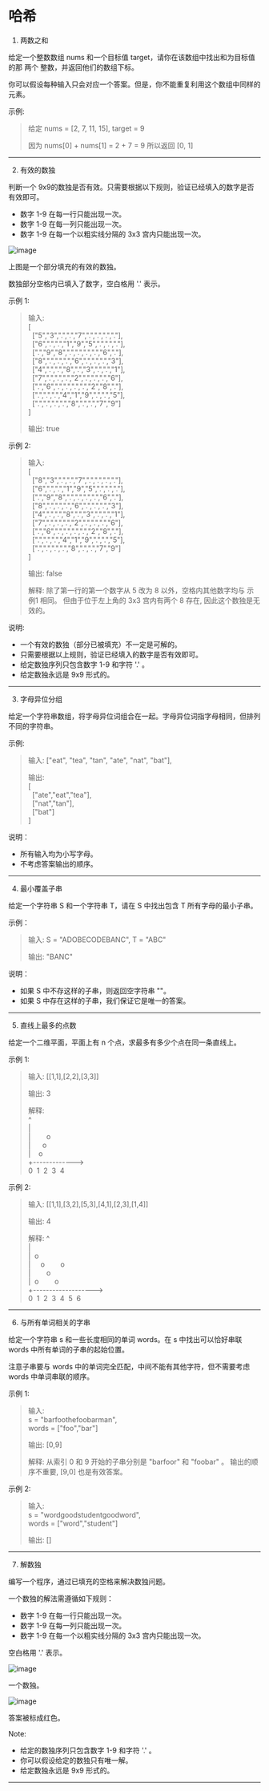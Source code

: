 # 哈希

1. 两数之和

给定一个整数数组 nums 和一个目标值 target，请你在该数组中找出和为目标值的那 两个 整数，并返回他们的数组下标。

你可以假设每种输入只会对应一个答案。但是，你不能重复利用这个数组中同样的元素。

示例:

> 给定 nums = [2, 7, 11, 15], target = 9
> 
> 因为 nums[0] + nums[1] = 2 + 7 = 9
> 所以返回 [0, 1]

---

2. 有效的数独

判断一个 9x9的数独是否有效。只需要根据以下规则，验证已经填入的数字是否有效即可。

- 数字 1-9 在每一行只能出现一次。
- 数字 1-9 在每一列只能出现一次。
- 数字 1-9 在每一个以粗实线分隔的 3x3 宫内只能出现一次。

![image](https://note.youdao.com/yws/api/personal/file/WEBebb3815fce5f8acf6011a34a80d1d055?method=download&shareKey=2917dc2466b5a323a8c3f80dcc9dec45)

上图是一个部分填充的有效的数独。

数独部分空格内已填入了数字，空白格用 '.' 表示。

示例 1:

> 输入:  
> [  
> &nbsp;&nbsp;["5","3",".",".","7",".",".",".","."],  
> &nbsp;&nbsp;["6",".",".","1","9","5",".",".","."],  
> &nbsp;&nbsp;[".","9","8",".",".",".",".","6","."],  
> &nbsp;&nbsp;["8",".",".",".","6",".",".",".","3"],  
> &nbsp;&nbsp;["4",".",".","8",".","3",".",".","1"],  
> &nbsp;&nbsp;["7",".",".",".","2",".",".",".","6"],  
> &nbsp;&nbsp;[".","6",".",".",".",".","2","8","."],  
> &nbsp;&nbsp;[".",".",".","4","1","9",".",".","5"],  
> &nbsp;&nbsp;[".",".",".",".","8",".",".","7","9"]  
> ]
> 
> 输出: true

示例 2:

> 输入:  
> [  
> &nbsp;&nbsp;["8","3",".",".","7",".",".",".","."],  
> &nbsp;&nbsp;["6",".",".","1","9","5",".",".","."],  
> &nbsp;&nbsp;[".","9","8",".",".",".",".","6","."],  
> &nbsp;&nbsp;["8",".",".",".","6",".",".",".","3"],  
> &nbsp;&nbsp;["4",".",".","8",".","3",".",".","1"],  
> &nbsp;&nbsp;["7",".",".",".","2",".",".",".","6"],  
> &nbsp;&nbsp;[".","6",".",".",".",".","2","8","."],  
> &nbsp;&nbsp;[".",".",".","4","1","9",".",".","5"],  
> &nbsp;&nbsp;[".",".",".",".","8",".",".","7","9"]  
> ]
> 
> 输出: false
> 
> 解释: 除了第一行的第一个数字从 5 改为 8 以外，空格内其他数字均与 示例1 相同。
> 但由于位于左上角的 3x3 宫内有两个 8 存在, 因此这个数独是无效的。

说明:

- 一个有效的数独（部分已被填充）不一定是可解的。
- 只需要根据以上规则，验证已经填入的数字是否有效即可。
- 给定数独序列只包含数字 1-9 和字符 '.' 。
- 给定数独永远是 9x9 形式的。

---

3. 字母异位分组

给定一个字符串数组，将字母异位词组合在一起。字母异位词指字母相同，但排列不同的字符串。

示例:

> 输入: ["eat", "tea", "tan", "ate", "nat", "bat"],
> 
> 输出:  
> [  
> &nbsp;&nbsp;["ate","eat","tea"],  
> &nbsp;&nbsp;["nat","tan"],  
> &nbsp;&nbsp;["bat"]  
> ]

说明：

- 所有输入均为小写字母。
- 不考虑答案输出的顺序。

---

4. 最小覆盖子串

给定一个字符串 S 和一个字符串 T，请在 S 中找出包含 T 所有字母的最小子串。

示例：

> 输入: S = "ADOBECODEBANC", T = "ABC"
> 
> 输出: "BANC"

说明：

- 如果 S 中不存这样的子串，则返回空字符串 ""。
- 如果 S 中存在这样的子串，我们保证它是唯一的答案。

---

5. 直线上最多的点数

给定一个二维平面，平面上有 n 个点，求最多有多少个点在同一条直线上。

示例 1:

> 输入: [[1,1],[2,2],[3,3]]
> 
> 输出: 3
> 
> 解释:  
> ^  
> |  
> |&nbsp;&nbsp;&nbsp;&nbsp;&nbsp;&nbsp;&nbsp;&nbsp;o  
> |&nbsp;&nbsp;&nbsp;&nbsp;&nbsp;&nbsp;o  
> |&nbsp;&nbsp;&nbsp;&nbsp;o  
> +------------->  
> 0&nbsp;&nbsp;1&nbsp;&nbsp;2&nbsp;&nbsp;3&nbsp;&nbsp;4

示例 2:

> 输入: [[1,1],[3,2],[5,3],[4,1],[2,3],[1,4]]
> 
> 输出: 4
> 
> 解释:
> ^  
> |  
> |&nbsp;&nbsp;o  
> |&nbsp;&nbsp;&nbsp;&nbsp;&nbsp;o&nbsp;&nbsp;&nbsp;&nbsp;&nbsp;&nbsp;&nbsp;&nbsp;o  
> |&nbsp;&nbsp;&nbsp;&nbsp;&nbsp;&nbsp;&nbsp;&nbsp;o  
> |&nbsp;&nbsp;o&nbsp;&nbsp;&nbsp;&nbsp;&nbsp;&nbsp;&nbsp;&nbsp;o  
> +------------------->  
> 0&nbsp;&nbsp;1&nbsp;&nbsp;2&nbsp;&nbsp;3&nbsp;&nbsp;4&nbsp;&nbsp;5&nbsp;&nbsp;6

---

6. 与所有单词相关的字串

给定一个字符串 s 和一些长度相同的单词 words。在 s 中找出可以恰好串联 words 中所有单词的子串的起始位置。

注意子串要与 words 中的单词完全匹配，中间不能有其他字符，但不需要考虑 words 中单词串联的顺序。

示例 1:

> 输入:  
>   s = "barfoothefoobarman",  
>   words = ["foo","bar"]
>   
> 输出: [0,9]
> 
> 解释: 从索引 0 和 9 开始的子串分别是 "barfoor" 和 "foobar" 。
> 输出的顺序不重要, [9,0] 也是有效答案。

示例 2:

> 输入:  
>   s = "wordgoodstudentgoodword",  
>   words = ["word","student"]
>   
> 输出: []

---

7. 解数独

编写一个程序，通过已填充的空格来解决数独问题。

一个数独的解法需遵循如下规则：

- 数字 1-9 在每一行只能出现一次。
- 数字 1-9 在每一列只能出现一次。
- 数字 1-9 在每一个以粗实线分隔的 3x3 宫内只能出现一次。

空白格用 '.' 表示。

![image](https://note.youdao.com/yws/api/personal/file/WEBa87875f25e9b2fb2ce23030c9dc3235c?method=download&shareKey=ae239356550b564d829280fcd84c948f)

一个数独。

![image](https://note.youdao.com/yws/api/personal/file/WEB0ebd8056f04ab9282cf814b6398011a2?method=download&shareKey=9d197a30c270ea8b5b3ccf0ab18880a1)

答案被标成红色。

Note:

- 给定的数独序列只包含数字 1-9 和字符 '.' 。
- 你可以假设给定的数独只有唯一解。
- 给定数独永远是 9x9 形式的。

---
